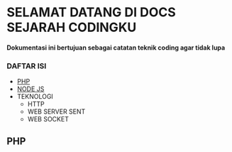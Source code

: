 # SELAMAT DATANG DI DOCS SEJARAH CODINGKU
#### Dokumentasi ini bertujuan sebagai catatan teknik coding agar tidak lupa



### DAFTAR ISI
* [PHP](#PHP-1)
* [NODE JS](#NODEJS-1)
* TEKNOLOGI
  * HTTP
  * WEB SERVER SENT
  * WEB SOCKET

## PHP


